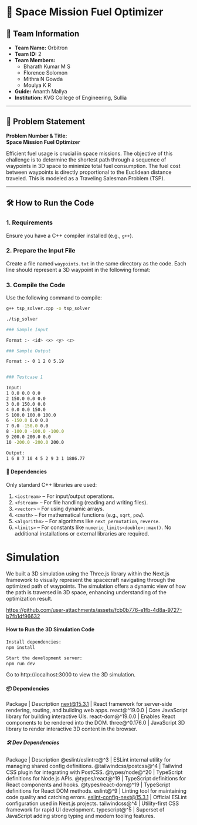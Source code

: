 # 🚀 Space Mission Fuel Optimizer

## 👥 Team Information
- **Team Name:** Orbitron  
- **Team ID:** 2 
- **Team Members:**
  - Bharath Kumar M S  
  - Florence Solomon  
  - Mithra N Gowda  
  - Moulya K R  
- **Guide:** Ananth Mallya  
- **Institution:** KVG College of Engineering, Sullia

---

## 🧩 Problem Statement

**Problem Number & Title:**  
**Space Mission Fuel Optimizer**

Efficient fuel usage is crucial in space missions. The objective of this challenge is to determine the shortest path through a sequence of waypoints in 3D space to minimize total fuel consumption. The fuel cost between waypoints is directly proportional to the Euclidean distance traveled. This is modeled as a Traveling Salesman Problem (TSP).

---

## 🛠️ How to Run the Code

### 1. Requirements
Ensure you have a C++ compiler installed (e.g., `g++`).

### 2. Prepare the Input File
Create a file named `waypoints.txt` in the same directory as the code. Each line should represent a 3D waypoint in the following format:


### 3. Compile the Code
Use the following command to compile:

```bash
g++ tsp_solver.cpp -o tsp_solver

./tsp_solver

### Sample Input 

Format :- <id> <x> <y> <z>

### Sample Output

Format :- 0 1 2 0 5.19


### Testcase 1

Input:
1 0.0 0.0 0.0
2 150.0 0.0 0.0
3 0.0 150.0 0.0
4 0.0 0.0 150.0
5 100.0 100.0 100.0
6 -150.0 0.0 0.0
7 0.0 -150.0 0.0
8 -100.0 -100.0 -100.0
9 200.0 200.0 0.0
10 -200.0 -200.0 200.0

Output:
1 6 8 7 10 4 5 2 9 3 1 1886.77
```

#### 🧾 Dependencies
Only standard C++ libraries are used:
1. `<iostream>` – For input/output operations.
2. `<fstream>` – For file handling (reading and writing files).
3. `<vector>` – For using dynamic arrays.
4. `<cmath>` – For mathematical functions (e.g., `sqrt`, `pow`).
5. `<algorithm>` – For algorithms like `next_permutation`, `reverse`.
6. `<limits>` – For constants like `numeric_limits<double>::max()`.
No additional installations or external libraries are required.


# Simulation

We built a 3D simulation using the Three.js library within the Next.js framework to visually represent the spacecraft navigating through the optimized path of waypoints. The simulation offers a dynamic view of how the path is traversed in 3D space, enhancing understanding of the optimization result.


https://github.com/user-attachments/assets/fcb0b776-e1fb-4d8a-9727-b7fb1df96632

#### How to Run the 3D Simulation Code

```bash
Install dependencies:
npm install

Start the development server:
npm run dev
```

Go to http://localhost:3000 to view the 3D simulation.

#### 📦 Dependencies

Package | Description
next@15.3.1 | React framework for server-side rendering, routing, and building web apps.
react@^19.0.0 | Core JavaScript library for building interactive UIs.
react-dom@^19.0.0 | Enables React components to be rendered into the DOM.
three@^0.176.0 | JavaScript 3D library to render interactive 3D content in the browser.

##### 🛠️ Dev Dependencies

Package | Description
@eslint/eslintrc@^3 | ESLint internal utility for managing shared config definitions.
@tailwindcss/postcss@^4 | Tailwind CSS plugin for integrating with PostCSS.
@types/node@^20 | TypeScript definitions for Node.js APIs.
@types/react@^19 | TypeScript definitions for React components and hooks.
@types/react-dom@^19 | TypeScript definitions for React DOM methods.
eslint@^9 | Linting tool for maintaining code quality and catching errors.
eslint-config-next@15.3.1 | Official ESLint configuration used in Next.js projects.
tailwindcss@^4 | Utility-first CSS framework for rapid UI development.
typescript@^5 | Superset of JavaScript adding strong typing and modern tooling features.
